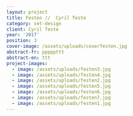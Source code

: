 ```yaml
---
layout: project
title: Festen //  Cyril Teste
category: set-design
client: Cyril Teste
year: '2017'
position: 3
cover-image: /assets/uploads/coverfesten.jpg
abstract-fr: pppppttt
abstract-en: ttt
project-images:
  - image: /assets/uploads/festen3.jpg
  - image: /assets/uploads/festen4.jpg
  - image: /assets/uploads/festen2.jpg
  - image: /assets/uploads/festen5.jpg
  - image: /assets/uploads/festen6.jpg
  - image: /assets/uploads/festen7.jpg
  - image: /assets/uploads/festen1.jpg
---
```


